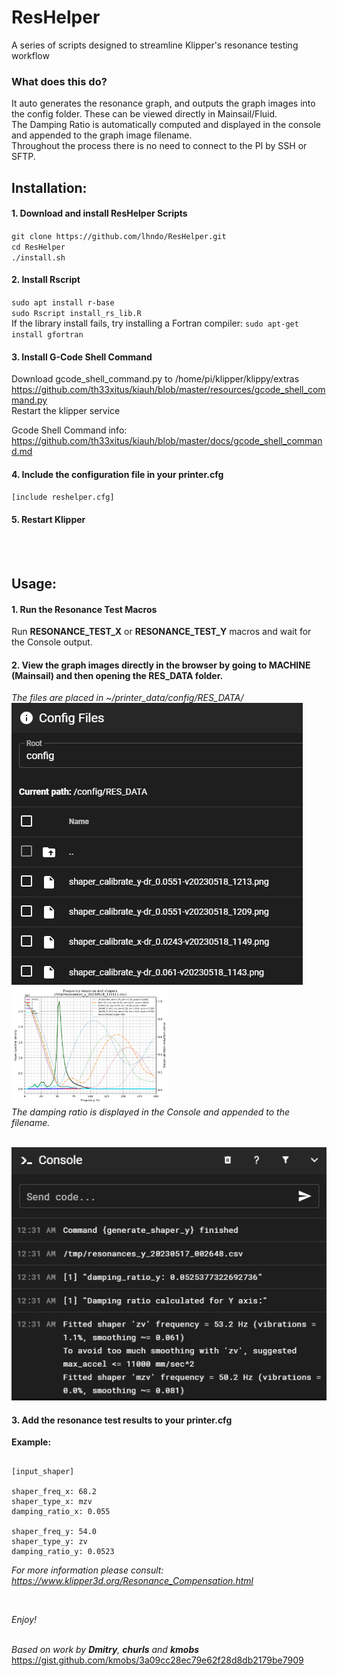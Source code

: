 # ResHelper
A series of scripts designed to streamline Klipper's resonance testing workflow

### What does this do?

It auto generates the resonance graph, and outputs the graph images into the config folder. These can be viewed directly in Mainsail/Fluid.<br>
The Damping Ratio is automatically computed and displayed in the console and appended to the graph image filename.<br>
Throughout the process there is no need to connect to the PI by SSH or SFTP.

## Installation:

#### 1. Download and install ResHelper Scripts 

`git clone https://github.com/lhndo/ResHelper.git`<br>
`cd ResHelper`<br>
`./install.sh`<br>

#### 2. Install Rscript

`sudo apt install r-base`<br>
`sudo Rscript install_rs_lib.R`
<br>If the library install fails, try installing a Fortran compiler: 
`sudo apt-get install gfortran`

#### 3. Install G-Code Shell Command

Download gcode_shell_command.py to /home/pi/klipper/klippy/extras <br>
https://github.com/th33xitus/kiauh/blob/master/resources/gcode_shell_command.py <br>
Restart the klipper service

Gcode Shell Command info:
https://github.com/th33xitus/kiauh/blob/master/docs/gcode_shell_command.md

#### 4. Include the configuration file in your printer.cfg

`[include reshelper.cfg]`

#### 5. Restart Klipper

<br><br>

## Usage:

#### 1. Run the Resonance Test Macros 
Run **RESONANCE_TEST_X** or **RESONANCE_TEST_Y** macros and wait for the Console output.

#### 2. View the graph images directly in the browser by going to MACHINE (Mainsail) and then opening the RES_DATA folder.
*The files are placed in ~/printer_data/config/RES_DATA/*<br>
<img src="Images/config.png"/><br>
<img src="Images/graph.png" width=50%/>
<br>
*The damping ratio is displayed in the Console and appended to the filename.*<br><br>

<img src="Images/console.png"/>


#### 3. Add the resonance test results to your printer.cfg 
**Example:**
<pre><code>
[input_shaper]

shaper_freq_x: 68.2
shaper_type_x: mzv
damping_ratio_x: 0.055

shaper_freq_y: 54.0
shaper_type_y: zv
damping_ratio_y: 0.0523
</code></pre>

*For more information please consult: https://www.klipper3d.org/Resonance_Compensation.html*

<br>

*Enjoy!*
<br>
<br>

*Based on work by **Dmitry**, **churls** and **kmobs***<br>
https://gist.github.com/kmobs/3a09cc28ec79e62f28d8db2179be7909
